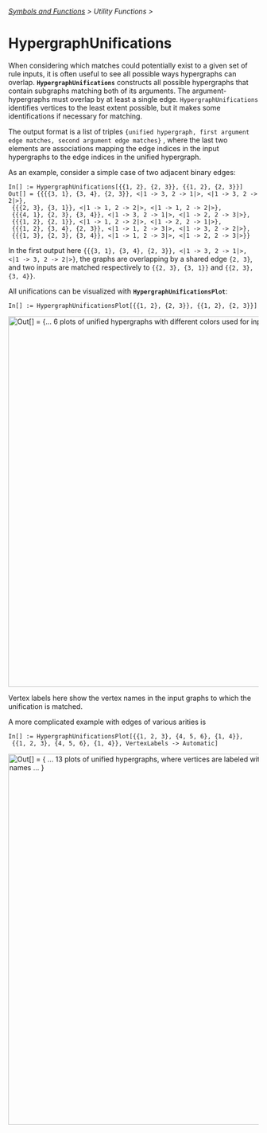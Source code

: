 ###### [Symbols and Functions](/README.md#symbols-and-functions) > Utility Functions >

# HypergraphUnifications

When considering which matches could potentially exist to a given set of rule inputs, it is often useful to see all
possible ways hypergraphs can overlap. **`HypergraphUnifications`** constructs all possible hypergraphs that contain
subgraphs matching both of its arguments. The argument-hypergraphs must overlap by at least a single
edge. `HypergraphUnifications` identifies vertices to the least extent possible, but it makes some identifications if
necessary for matching.

The output format is a list of triples `{unified hypergraph, first argument edge matches, second argument edge matches}`
, where the last two elements are associations mapping the edge indices in the input hypergraphs to the edge indices in
the unified hypergraph.

As an example, consider a simple case of two adjacent binary edges:

```wl
In[] := HypergraphUnifications[{{1, 2}, {2, 3}}, {{1, 2}, {2, 3}}]
Out[] = {{{{3, 1}, {3, 4}, {2, 3}}, <|1 -> 3, 2 -> 1|>, <|1 -> 3, 2 -> 2|>},
 {{{2, 3}, {3, 1}}, <|1 -> 1, 2 -> 2|>, <|1 -> 1, 2 -> 2|>},
 {{{4, 1}, {2, 3}, {3, 4}}, <|1 -> 3, 2 -> 1|>, <|1 -> 2, 2 -> 3|>},
 {{{1, 2}, {2, 1}}, <|1 -> 1, 2 -> 2|>, <|1 -> 2, 2 -> 1|>},
 {{{1, 2}, {3, 4}, {2, 3}}, <|1 -> 1, 2 -> 3|>, <|1 -> 3, 2 -> 2|>},
 {{{1, 3}, {2, 3}, {3, 4}}, <|1 -> 1, 2 -> 3|>, <|1 -> 2, 2 -> 3|>}}
```

In the first output here `{{{3, 1}, {3, 4}, {2, 3}}, <|1 -> 3, 2 -> 1|>, <|1 -> 3, 2 -> 2|>}`, the graphs are
overlapping by a shared edge `{2, 3}`, and two inputs are matched respectively to `{{2, 3}, {3, 1}}`
and `{{2, 3}, {3, 4}}`.

All unifications can be visualized with **`HypergraphUnificationsPlot`**:

```wl
In[] := HypergraphUnificationsPlot[{{1, 2}, {2, 3}}, {{1, 2}, {2, 3}}]
```

<img src="/Documentation/Images/HypergraphUnificationsPlot.png"
     width="745"
     alt="Out[] = {... 6 plots of unified hypergraphs with different colors used for input subhypergraphs ...}">

Vertex labels here show the vertex names in the input graphs to which the unification is matched.

A more complicated example with edges of various arities is

```wl
In[] := HypergraphUnificationsPlot[{{1, 2, 3}, {4, 5, 6}, {1, 4}},
 {{1, 2, 3}, {4, 5, 6}, {1, 4}}, VertexLabels -> Automatic]
```

<img src="/Documentation/Images/HypergraphUnificationsPlotWithMultipleArities.png"
     width="746"
     alt="Out[] = {
       ... 13 plots of unified hypergraphs, where vertices are labeled with pairs of input hypergraphs vertex names ...
     }">
